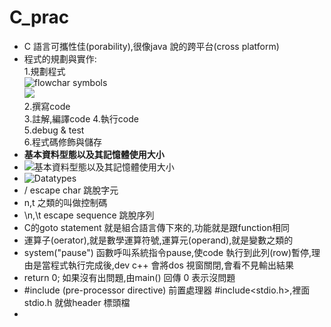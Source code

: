 # C_prac  
+ C 語言可攜性佳(porability),很像java 說的跨平台(cross platform)  
+ 程式的規劃與實作:  
1.規劃程式  
![flowchar symbols](https://uploads-ssl.webflow.com/6184b461a39ff13bfb8c0556/61de99e8171cc6468145551d_flowchart-symbols-800.png)  
![](https://i.pinimg.com/originals/bb/9a/9c/bb9a9c752bb5b6c07b92a78abd76dec5.gif)  
2.撰寫code  
3.註解,編譯code
4.執行code  
5.debug & test  
6.程式碼修飾與儲存  
+ **基本資料型態以及其記憶體使用大小**  
+ ![基本資料型態以及其記憶體使用大小](https://cdn.techbeamers.com/wp-content/uploads/2019/01/C-Datatypes-Range-and-Sizes.png)  
+ ![Datatypes](https://media.geeksforgeeks.org/wp-content/cdn-uploads/20191113115600/DatatypesInC.png)  
+ / escape char  跳脫字元  
+ n,t 之類的叫做控制碼  
+ \n,\t escape sequence 跳脫序列  
+ C的goto statement 就是組合語言傳下來的,功能就是跟function相同  
+ 運算子(oerator),就是數學運算符號,運算元(operand),就是變數之類的  
+ system("pause") 函數呼叫系統指令pause,使code 執行到此列(row)暫停,理由是當程式執行完成後,dev c++ 會將dos 視窗關閉,會看不見輸出結果  
+ return 0; 如果沒有出問題,由main() 回傳 0 表示沒問題
+ #include (pre-processor directive) 前置處理器    #include<stdio.h>,裡面stdio.h 就做header 標頭檔  
+ 
